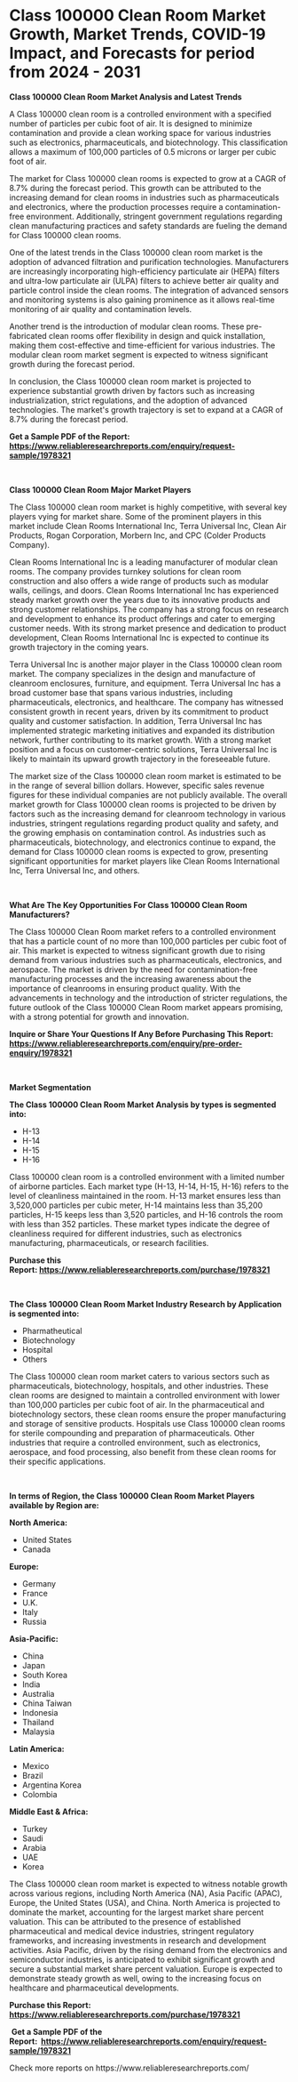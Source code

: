 <p><h1>Class 100000 Clean Room Market Growth, Market Trends, COVID-19 Impact, and Forecasts for period from 2024 - 2031</h1></p><p><strong>Class 100000 Clean Room Market Analysis and Latest Trends</strong></p>
<p><p>A Class 100000 clean room is a controlled environment with a specified number of particles per cubic foot of air. It is designed to minimize contamination and provide a clean working space for various industries such as electronics, pharmaceuticals, and biotechnology. This classification allows a maximum of 100,000 particles of 0.5 microns or larger per cubic foot of air.</p><p>The market for Class 100000 clean rooms is expected to grow at a CAGR of 8.7% during the forecast period. This growth can be attributed to the increasing demand for clean rooms in industries such as pharmaceuticals and electronics, where the production processes require a contamination-free environment. Additionally, stringent government regulations regarding clean manufacturing practices and safety standards are fueling the demand for Class 100000 clean rooms.</p><p>One of the latest trends in the Class 100000 clean room market is the adoption of advanced filtration and purification technologies. Manufacturers are increasingly incorporating high-efficiency particulate air (HEPA) filters and ultra-low particulate air (ULPA) filters to achieve better air quality and particle control inside the clean rooms. The integration of advanced sensors and monitoring systems is also gaining prominence as it allows real-time monitoring of air quality and contamination levels.</p><p>Another trend is the introduction of modular clean rooms. These pre-fabricated clean rooms offer flexibility in design and quick installation, making them cost-effective and time-efficient for various industries. The modular clean room market segment is expected to witness significant growth during the forecast period.</p><p>In conclusion, the Class 100000 clean room market is projected to experience substantial growth driven by factors such as increasing industrialization, strict regulations, and the adoption of advanced technologies. The market's growth trajectory is set to expand at a CAGR of 8.7% during the forecast period.</p></p>
<p><strong>Get a Sample PDF of the Report:&nbsp; <a href="https://www.reliableresearchreports.com/enquiry/request-sample/1978321">https://www.reliableresearchreports.com/enquiry/request-sample/1978321</a></strong></p>
<p>&nbsp;</p>
<p><strong>Class 100000 Clean Room Major Market Players</strong></p>
<p><p>The Class 100000 clean room market is highly competitive, with several key players vying for market share. Some of the prominent players in this market include Clean Rooms International Inc, Terra Universal Inc, Clean Air Products, Rogan Corporation, Morbern Inc, and CPC (Colder Products Company).</p><p>Clean Rooms International Inc is a leading manufacturer of modular clean rooms. The company provides turnkey solutions for clean room construction and also offers a wide range of products such as modular walls, ceilings, and doors. Clean Rooms International Inc has experienced steady market growth over the years due to its innovative products and strong customer relationships. The company has a strong focus on research and development to enhance its product offerings and cater to emerging customer needs. With its strong market presence and dedication to product development, Clean Rooms International Inc is expected to continue its growth trajectory in the coming years.</p><p>Terra Universal Inc is another major player in the Class 100000 clean room market. The company specializes in the design and manufacture of cleanroom enclosures, furniture, and equipment. Terra Universal Inc has a broad customer base that spans various industries, including pharmaceuticals, electronics, and healthcare. The company has witnessed consistent growth in recent years, driven by its commitment to product quality and customer satisfaction. In addition, Terra Universal Inc has implemented strategic marketing initiatives and expanded its distribution network, further contributing to its market growth. With a strong market position and a focus on customer-centric solutions, Terra Universal Inc is likely to maintain its upward growth trajectory in the foreseeable future.</p><p>The market size of the Class 100000 clean room market is estimated to be in the range of several billion dollars. However, specific sales revenue figures for these individual companies are not publicly available. The overall market growth for Class 100000 clean rooms is projected to be driven by factors such as the increasing demand for cleanroom technology in various industries, stringent regulations regarding product quality and safety, and the growing emphasis on contamination control. As industries such as pharmaceuticals, biotechnology, and electronics continue to expand, the demand for Class 100000 clean rooms is expected to grow, presenting significant opportunities for market players like Clean Rooms International Inc, Terra Universal Inc, and others.</p></p>
<p>&nbsp;</p>
<p><strong>What Are The Key Opportunities For Class 100000 Clean Room Manufacturers?</strong></p>
<p><p>The Class 100000 Clean Room market refers to a controlled environment that has a particle count of no more than 100,000 particles per cubic foot of air. This market is expected to witness significant growth due to rising demand from various industries such as pharmaceuticals, electronics, and aerospace. The market is driven by the need for contamination-free manufacturing processes and the increasing awareness about the importance of cleanrooms in ensuring product quality. With the advancements in technology and the introduction of stricter regulations, the future outlook of the Class 100000 Clean Room market appears promising, with a strong potential for growth and innovation.</p></p>
<p><strong>Inquire or Share Your Questions If Any Before Purchasing This Report: <a href="https://www.reliableresearchreports.com/enquiry/pre-order-enquiry/1978321">https://www.reliableresearchreports.com/enquiry/pre-order-enquiry/1978321</a></strong></p>
<p>&nbsp;</p>
<p><strong>Market Segmentation</strong></p>
<p><strong>The Class 100000 Clean Room Market Analysis by types is segmented into:</strong></p>
<p><ul><li>H-13</li><li>H-14</li><li>H-15</li><li>H-16</li></ul></p>
<p><p>Class 100000 clean room is a controlled environment with a limited number of airborne particles. Each market type (H-13, H-14, H-15, H-16) refers to the level of cleanliness maintained in the room. H-13 market ensures less than 3,520,000 particles per cubic meter, H-14 maintains less than 35,200 particles, H-15 keeps less than 3,520 particles, and H-16 controls the room with less than 352 particles. These market types indicate the degree of cleanliness required for different industries, such as electronics manufacturing, pharmaceuticals, or research facilities.</p></p>
<p><strong>Purchase this Report:&nbsp;<a href="https://www.reliableresearchreports.com/purchase/1978321">https://www.reliableresearchreports.com/purchase/1978321</a></strong></p>
<p>&nbsp;</p>
<p><strong>The Class 100000 Clean Room Market Industry Research by Application is segmented into:</strong></p>
<p><ul><li>Pharmatheutical</li><li>Biotechnology</li><li>Hospital</li><li>Others</li></ul></p>
<p><p>The Class 100000 clean room market caters to various sectors such as pharmaceuticals, biotechnology, hospitals, and other industries. These clean rooms are designed to maintain a controlled environment with lower than 100,000 particles per cubic foot of air. In the pharmaceutical and biotechnology sectors, these clean rooms ensure the proper manufacturing and storage of sensitive products. Hospitals use Class 100000 clean rooms for sterile compounding and preparation of pharmaceuticals. Other industries that require a controlled environment, such as electronics, aerospace, and food processing, also benefit from these clean rooms for their specific applications.</p></p>
<p>&nbsp;</p>
<p><strong>In terms of Region, the Class 100000 Clean Room Market Players available by Region are:</strong></p>
<p>
    <p> <strong> North America: </strong>
        <ul>
            <li>United States</li>
            <li>Canada</li>
        </ul>
        </p> 
    <p> <strong> Europe: </strong>
        <ul>
            <li>Germany</li>
            <li>France</li>
            <li>U.K.</li>
            <li>Italy</li>
            <li>Russia</li>
        </ul>
        </p> 
    <p> <strong> Asia-Pacific: </strong>
        <ul>
            <li>China</li>
            <li>Japan</li>
            <li>South Korea</li>
            <li>India</li>
            <li>Australia</li>
            <li>China Taiwan</li>
            <li>Indonesia</li>
            <li>Thailand</li>
            <li>Malaysia</li>
        </ul>
        </p> 
    <p> <strong> Latin America: </strong>
        <ul>
            <li>Mexico</li>
            <li>Brazil</li>
            <li>Argentina Korea</li>
            <li>Colombia</li>
        </ul>
        </p> 
    <p> <strong> Middle East & Africa: </strong>
        <ul>
            <li>Turkey</li>
            <li>Saudi</li>
            <li>Arabia</li>
            <li>UAE</li>
            <li>Korea</li>
        </ul>
    </p>
    </p>
<p><p>The Class 100000 clean room market is expected to witness notable growth across various regions, including North America (NA), Asia Pacific (APAC), Europe, the United States (USA), and China. North America is projected to dominate the market, accounting for the largest market share percent valuation. This can be attributed to the presence of established pharmaceutical and medical device industries, stringent regulatory frameworks, and increasing investments in research and development activities. Asia Pacific, driven by the rising demand from the electronics and semiconductor industries, is anticipated to exhibit significant growth and secure a substantial market share percent valuation. Europe is expected to demonstrate steady growth as well, owing to the increasing focus on healthcare and pharmaceutical developments.</p></p>
<p><strong>Purchase this Report: <a href="https://www.reliableresearchreports.com/purchase/1978321">https://www.reliableresearchreports.com/purchase/1978321</a></strong></p>
<p>&nbsp;<strong>Get a Sample PDF of the Report:&nbsp;&nbsp;<a href="https://www.reliableresearchreports.com/enquiry/request-sample/1978321">https://www.reliableresearchreports.com/enquiry/request-sample/1978321</a></strong></p>
<p><strong></strong></p>
<p>Check more reports on https://www.reliableresearchreports.com/</p>